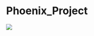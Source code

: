# Phoenix_Project
![](https://github.com/EliasM108/Phoenix_Project/blob/main/Phoenix_icon.png=250x250)
